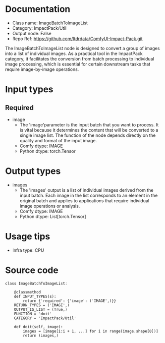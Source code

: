 # Documentation
- Class name: ImageBatchToImageList
- Category: ImpactPack/Util
- Output node: False
- Repo Ref: https://github.com/ltdrdata/ComfyUI-Impact-Pack.git

The ImageBatchToImageList node is designed to convert a group of images into a list of individual images. As a practical tool in the ImpactPack category, it facilitates the conversion from batch processing to individual image processing, which is essential for certain downstream tasks that require image-by-image operations.

# Input types
## Required
- image
    - The 'image'parameter is the input batch that you want to process. It is vital because it determines the content that will be converted to a single image list. The function of the node depends directly on the quality and format of the input image.
    - Comfy dtype: IMAGE
    - Python dtype: torch.Tensor

# Output types
- images
    - The 'images' output is a list of individual images derived from the input batch. Each image in the list corresponds to an element in the original batch and applies to applications that require individual image operations or analysis.
    - Comfy dtype: IMAGE
    - Python dtype: List[torch.Tensor]

# Usage tips
- Infra type: CPU

# Source code
```
class ImageBatchToImageList:

    @classmethod
    def INPUT_TYPES(s):
        return {'required': {'image': ('IMAGE',)}}
    RETURN_TYPES = ('IMAGE',)
    OUTPUT_IS_LIST = (True,)
    FUNCTION = 'doit'
    CATEGORY = 'ImpactPack/Util'

    def doit(self, image):
        images = [image[i:i + 1, ...] for i in range(image.shape[0])]
        return (images,)
```
